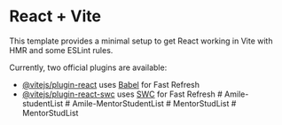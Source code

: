 # React + Vite

This template provides a minimal setup to get React working in Vite with HMR and some ESLint rules.

Currently, two official plugins are available:

- [@vitejs/plugin-react](https://github.com/vitejs/vite-plugin-react/blob/main/packages/plugin-react/README.md) uses [Babel](https://babeljs.io/) for Fast Refresh
- [@vitejs/plugin-react-swc](https://github.com/vitejs/vite-plugin-react-swc) uses [SWC](https://swc.rs/) for Fast Refresh
#   A m i l e - s t u d e n t L i s t  
 #   A m i l e - M e n t o r S t u d e n t L i s t  
 #   M e n t o r S t u d L i s t  
 #   M e n t o r S t u d L i s t  
 